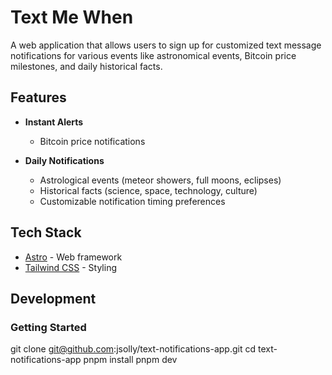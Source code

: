 # Text Me When

A web application that allows users to sign up for customized text message notifications for various events like astronomical events, Bitcoin price milestones, and daily historical facts.

## Features

- **Instant Alerts**
  - Bitcoin price notifications

- **Daily Notifications**
  - Astrological events (meteor showers, full moons, eclipses)
  - Historical facts (science, space, technology, culture)
  - Customizable notification timing preferences

## Tech Stack

- [Astro](https://astro.build/) - Web framework
- [Tailwind CSS](https://tailwindcss.com/) - Styling

## Development

### Getting Started

git clone git@github.com:jsolly/text-notifications-app.git
cd text-notifications-app
pnpm install
pnpm dev
